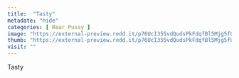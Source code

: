 ```yaml
---
title:  "Tasty"
metadate: "hide"
categories: [ Rear Pussy ]
image: "https://external-preview.redd.it/p76UcI355vdQudsPkFdqfBl5Mjg5fUmfLs_mJswRPi4.jpg?auto=webp&s=1fdb51f24f124a4cbdf594050ef7c5fda04fd401"
thumb: "https://external-preview.redd.it/p76UcI355vdQudsPkFdqfBl5Mjg5fUmfLs_mJswRPi4.jpg?width=1080&crop=smart&auto=webp&s=48b6918a04f16b9584836d0a3c95eb00652a41a6"
visit: ""
---
```

Tasty
